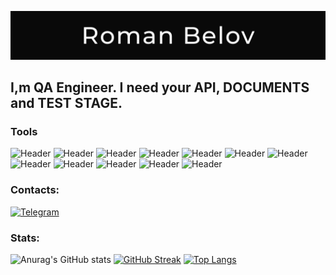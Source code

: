 [![Header](https://github.com/gravirovshik/gravirovshik/blob/main/assets/header%20(2).png)](https://gravirovshik.github.io/)

## I,m QA Engineer. I need your API, DOCUMENTS and TEST STAGE.

### Tools
![Header](https://img.shields.io/badge/Jira-090909?style=for-the-badge&logo=jira&logoColor=136be1)
![Header](https://img.shields.io/badge/Postman-090909?style=for-the-badge&logo=postman&logoColor=f76935)
![Header](https://img.shields.io/badge/Swagger-090909?style=for-the-badge&logo=swagger&logoColor=7ede2b)
![Header](https://img.shields.io/badge/Github-090909?style=for-the-badge&logo=github&logoColor=8cc4d7)
![Header](https://img.shields.io/badge/Figma-090909?style=for-the-badge&logo=figma&logoColor=7d5fa6)
![Header](https://img.shields.io/badge/postgresql-090909?style=for-the-badge&logo=PostgreSQL&logoColor=59AEF0)
![Header](https://img.shields.io/badge/DevTools-090909?style=for-the-badge&logo=googlechrome&logoColor=2674f2)
![Header](https://img.shields.io/badge/AndroidStudio-090909?style=for-the-badge&logo=androidstudio&logoColor=3ad07d)
![Header](https://img.shields.io/badge/Java_Script-090909?style=for-the-badge&logo=JavaScript&logoColor=F7E01D)
![Header](https://img.shields.io/badge/Cypress-090909?style=for-the-badge&logo=cypress&logoColor=04C38E)
![Header](https://img.shields.io/badge/Selenium-090909?style=for-the-badge&logo=Selenium&logoColor=4EB436)
![Header](https://img.shields.io/badge/CharlesProxy-090909?style=for-the-badge&logo=charlesproxy&logoColor=8cc4d7)



### Contacts:
[![Telegram](https://img.shields.io/badge/-Telegram-090909?style=for-the-badge&logo=telegram&logoColor=27A0D9)](https://t.me/the_thousander)

### Stats:

![Anurag's GitHub stats](https://github-readme-stats.vercel.app/api?username=gravirovshik&hide=stars,issues&show_icons=true&theme=radical)
[![GitHub Streak](http://github-readme-streak-stats.herokuapp.com?user=gravirovshik&theme=dark&background=000000)](https://git.io/streak-stats)
[![Top Langs](https://github-readme-stats.vercel.app/api/top-langs/?username=gravirovshik)](https://github.com/anuraghazra/github-readme-stats)

